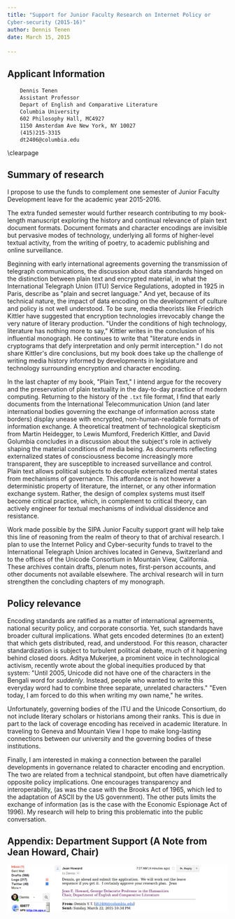 ```yaml
---
title: "Support for Junior Faculty Research on Internet Policy or
Cyber-security (2015-16)"
author: Dennis Tenen
date: March 15, 2015

---
```


## Applicant Information

```
    Dennis Tenen  
    Assistant Professor  
    Depart of English and Comparative Literature  
    Columbia University  
    602 Philosophy Hall, MC4927  
    1150 Amsterdam Ave New York, NY 10027  
    (415)215-3315  
    dt2406@columbia.edu  
```
\clearpage

## Summary of research

I propose to use the funds to complement one semester of Junior Faculty
Development leave for the academic year 2015-2016.

The extra funded semester would further research contributing to my book-length
manuscript exploring the history and continual relevance of plain text document
formats. Document formats and character encodings are invisible but pervasive
modes of technology, underlying all forms of higher-level textual activity,
from the writing of poetry, to academic publishing and online surveillance.

Beginning with early international agreements governing the transmission of
telegraph communications, the discussion about data standards hinged on the
distinction between plain text and encrypted material, in what the
International Telegraph Union (ITU) Service Regulations, adopted in 1925 in
Paris, describe as "plain and secret language." And yet, because of its
technical nature, the impact of data encoding on the development of culture and
policy is not well understood. To be sure, media theorists like Friedrich
Kittler have suggested that encryption technologies irrevocably change the very
nature of literary production. "Under the conditions of high technology,
literature has nothing more to say," Kittler writes in the conclusion of his
influential monograph. He continues to write that "literature ends in
cryptograms that defy interpretation and only permit interception." I do not
share Kittler's dire conclusions, but my book does take up the challenge of
writing media history informed by developments in legislature and technology
surrounding encryption and character encoding.

In the last chapter of my book, "Plain Text," I intend argue for the recovery
and the preservation of plain textuality in the day-to-day practice of modern
computing. Returning to the history of the `.txt` file format, I find that
early documents from the International Telecommunication Union (and later
international bodies governing the exchange of information across state
borders) display unease with encrypted, non-human-readable formats of
information exchange. A theoretical treatment of technological skepticism from
Martin Heidegger, to Lewis Mumford, Frederich Kittler, and David Golumbia
concludes in a discussion about the subject's role in actively shaping the
material conditions of media being. As documents reflecting externalized states
of consciousness become increasingly more transparent, they are susceptible to
increased surveillance and control. Plain text allows political subjects to
decouple externalized mental states from mechanisms of governance. This
affordance is not however a deterministic property of literature, the internet,
or any other information exchange system.  Rather, the design of complex
systems must itself become critical practice, which, in complement to critical
theory, can actively engineer for textual mechanisms of individual dissidence
and resistance.

Work made possible by the SIPA Junior Faculty support grant will help take this
line of reasoning from the realm of theory to that of archival research. I plan
to use the Internet Policy and Cyber-security funds to travel to the
International Telegraph Union archives located in Geneva, Switzerland and to
the offices of the Unicode Consortium in Mountain View, California. These
archives contain drafts, plenum notes, first-person accounts, and other
documents not available elsewhere. The archival research will in turn
strengthen the concluding chapters of my monograph.

## Policy relevance

Encoding standards are ratified as a matter of international agreements,
national security policy, and corporate consortia. Yet, such standards have
broader cultural implications. What gets encoded determines (to an extent) that
which gets distributed, read, and understood. For this reason, character
standardization is subject to turbulent political debate, much of it happening
behind closed doors. Aditya Mukerjee, a prominent voice in technological
activism, recently wrote about the global inequities produced by that system:
"Until 2005, Unicode did not have one of the characters in the Bengali word for
*suddenly*. Instead, people who wanted to write this everyday word had to
combine three separate, unrelated characters." "Even today, I am forced to do
this when writing my own name," he writes.

Unfortunately, governing bodies of the ITU and the Unicode Consortium, do not
include literary scholars or historians among their ranks. This is due in part
to the lack of coverage encoding has received in academic literature. In
traveling to Geneva and Mountain View I hope to make long-lasting connections
between our university and the governing bodies of these institutions.

Finally, I am interested in making a connection between the parallel
developments in governance related to character encoding and encryption. The
two are related from a technical standpoint, but often have diametrically
opposite policy implications. One encourages transparency and interoperability,
(as was the case with the Brooks Act of 1965, which led to the adaptation of
ASCII by the US government). The other puts limits the exchange of information
(as is the case with the Economic Espionage Act of 1996). My research will help
to bring this problematic into the public conversation.

## Appendix: Department Support (A Note from Jean Howard, Chair)
![](approval.png)
